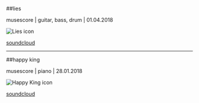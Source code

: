 ##lies

musescore | guitar, bass, drum | 01.04.2018

<img id="icon" src="@ROOT@/images/icon_sounds_lies.png" alt="Lies icon"/>

<a class="button" href="https://soundcloud.com/tom-tsagk/lies">soundcloud</a>

---

##happy king

musescore | piano | 28.01.2018

<img id="icon" src="@ROOT@/images/icon_sounds_happy-king.png" alt="Happy King icon"/>

<a class="button" href="https://soundcloud.com/tom-tsagk/happy-king">soundcloud</a>
